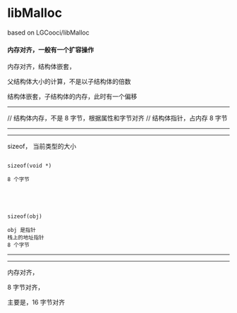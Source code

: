 # libMalloc
based on LGCooci/libMalloc







#### 内存对齐，一般有一个扩容操作




内存对齐，结构体嵌套，




父结构体大小的计算，不是以子结构体的倍数





结构体嵌套，子结构体的内存，此时有一个偏移



<hr>


// 结构体内存，不是 8 字节，根据属性和字节对齐
// 结构体指针，占内存 8 字节


<hr>


<hr>

sizeof， 当前类型的大小

```

sizeof(void *)

8 个字节





sizeof(obj)

obj 是指针
栈上的地址指针
8 个字节

```





<hr>


<hr>



内存对齐，

8 字节对齐，

主要是，16 字节对齐
